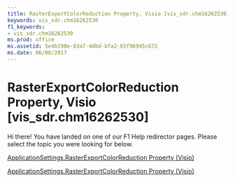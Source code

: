 ```yaml
---
title: RasterExportColorReduction Property, Visio [vis_sdr.chm16262530]
keywords: vis_sdr.chm16262530
f1_keywords:
- vis_sdr.chm16262530
ms.prod: office
ms.assetid: 5e4b198e-83a7-4dbd-bfa2-65f96945c672
ms.date: 06/08/2017
---
```



# RasterExportColorReduction Property, Visio [vis_sdr.chm16262530]

Hi there! You have landed on one of our F1 Help redirector pages. Please select the topic you were looking for below.

[ApplicationSettings.RasterExportColorReduction Property (Visio)](http://msdn.microsoft.com/library/f3d891e2-034b-5232-29a7-3f5f4e67198e.aspx)

[ApplicationSettings.RasterExportColorReduction Property (Visio)](http://msdn.microsoft.com/library/7897f3aa-d7d1-4dcc-d4f1-9c38771c0122%28Office.15%29.aspx)


